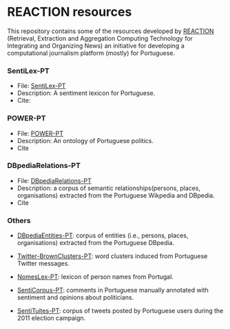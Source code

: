 # REACTION resources

This repository contains some of the resources developed by [REACTION](http://arquivo.pt/wayback/20151118124735/http://dmir.inesc-id.pt/project/Reaction) (Retrieval, Extraction and Aggregation Computing Technology for Integrating and Organizing News) an initiative for developing a computational journalism platform (mostly) for Portuguese.


### SentiLex-PT

* File: [SentiLex-PT](SentiLex-PT02.zip)
* Description: A sentiment lexicon for Portuguese.
* Cite:

<!--
Building a Sentiment Lexicon for Social Judgement Mining.
Mário J. Silva, Paula Carvalho, Luís Sarmento. In Lecture Notes in Computer Science (LNCS) / Lecture Notes in Artificial Intelligence (LNAI), International Conference on Computational Processing of Portuguese (PROPOR), 17-20 April, 2012, Coimbra, Portugal.
-->

### POWER-PT

* File: [POWER-PT](PowerBaseline.zip)
* Description: An ontology of Portuguese politics.
* Cite

<!--
Tracking politics with POWER 
Silvio Moreira, David S Batista, Paula Carvalho, Francisco M Couto, and Mario J Silva. In Program: electronic library and information systems, 47(2), 2013.

POWER - Politics Ontology for Web Entity Retrieval 
Silvio Moreira, David Batista, Paula Carvalho, Francisco M Couto, and Mário J Silva. In Advanced Information Systems Engineering Workshops. Springer, 2011.
-->

### DBpediaRelations-PT

* File: [DBpediaRelations-PT](DBpediaRelations-PT-0.2.txt.bz2)
* Description: a corpus of semantic relationships(persons, places, organisations) extracted from the Portuguese Wikpedia and DBpedia.
* Cite

<!--
Exploring DBpedia and Wikipedia for Portuguese Semantic Relationship Extraction 
David Soares Batista, David Forte, Rui Silva, Bruno Martins, and Mário J. Silva.Linguamática, 5(1), 2013.
http://linguamatica.com/index.php/linguamatica/article/view/157
-->

### Others

* [DBpediaEntities-PT](DBpediaEntities-PT-0.1.zip): corpus of entities (i.e., persons, places, organisations) extracted from the Portuguese DBpedia.

* [Twitter-BrownClusters-PT](Twitter-BrownClusters-PT.txt.zip): word clusters induced from Portuguese Twitter messages.

* [NomesLex-PT](NomesLex-PT.zip): lexicon of person names from Portugal.

* [SentiCorpus-PT](SentiCorpus-PT_01.txt): comments in Portuguese manually annotated with sentiment and opinions about politicians.

* [SentiTuites-PT](SentiTuites-PT01.zip): corpus of tweets posted by Portuguese users during the 2011 election campaign.
